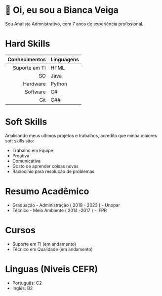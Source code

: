 # 👋 Oi, eu sou a Bianca Veiga

Sou Analista Admnistrativo, com 7 anos de experiência profissional.

# Hard Skills

|   Conhecimentos | Linguagens        |
| --------------: | ----------------- |
|  Suporte em TI  |      HTML         |
|       SO        |      Java         |
|    Hardware     |     Python        |
|    Software     |       C#          |
|     Git         |       C##         |

# Soft Skills

Analisando meus ultimos projetos e trabalhos, acredito que minha maiores soft skills são:

- Trabalho em Equipe
- Proativa
- Comunicativa
- Gosto de aprender coisas novas
- Raciocínio para resolução de problemas

# Resumo Acadêmico

- Graduação - Administração ( 2019 - 2023 ) - Unopar
- Técnico - Meio Ambiente ( 2014 -2017 ) - IFPR

# Cursos
- Suporte em TI (em andamento)
- Técnico em Qualidade (em andamento)

# Linguas (Niveis CEFR)

- Português: C2
- Inglês: B2
